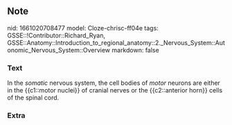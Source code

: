 ## Note
nid: 1661020708477
model: Cloze-chrisc-ff04e
tags: GSSE::!Contributor::Richard_Ryan, GSSE::Anatomy::Introduction_to_regional_anatomy::2._Nervous_System::Autonomic_Nervous_System::Overview
markdown: false

### Text
<div class='toggle'>
  In the <em>somatic</em> nervous system, the cell bodies of
  <em>motor</em> neurons are either in the {{c1::motor nuclei}} of
  cranial nerves or the {{c2::anterior horn}} cells of the spinal
  cord.
</div>

### Extra

